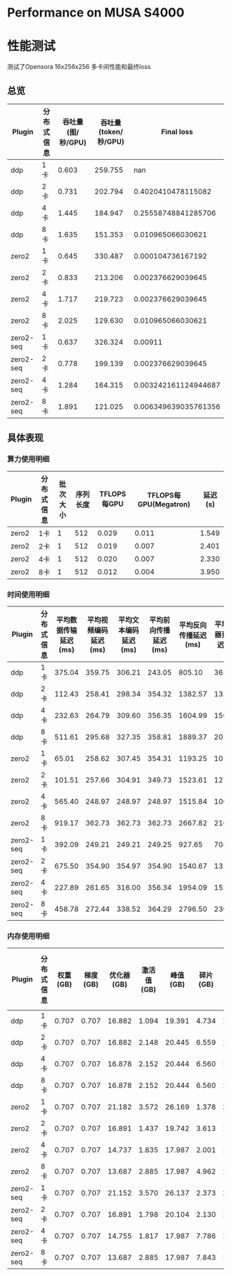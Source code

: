 # Performance on MUSA S4000

# 性能测试
测试了Opensora 16x256x256 多卡间性能和最终loss
## 总览
| Plugin             | 分布式信息       | 吞吐量(图/秒/GPU)  | 吞吐量(token/秒/GPU) | Final loss          |
|-------------------|--------------|----------------------- |---------------------|---------------------|
| ddp               | 1卡          | 0.603                  | 259.755             |nan                  |
| ddp               | 2卡          | 0.731                  | 202.794             |0.4020410478115082   |
| ddp               | 4卡          | 1.445                  | 184.947             |0.25558748841285706  |
| ddp               | 8卡          | 1.635                  | 151.353             |0.010965066030621    |
| zero2             | 1卡          | 0.645                  | 330.487             |0.000104736167192    |
| zero2             | 2卡          | 0.833                  | 213.206             |0.002376629039645    |
| zero2             | 4卡          | 1.717                  | 219.723             |0.002376629039645    |
| zero2             | 8卡          | 2.025                  | 129.630             |0.010965066030621    |
| zero2-seq         | 1卡          | 0.637                  | 326.324             |0.00911              |
| zero2-seq         | 2卡          | 0.778                  | 199.139             |0.002376629039645    |
| zero2-seq         | 4卡          | 1.284                  | 164.315             |0.003242161124944687 | 
| zero2-seq         | 8卡          | 1.891                  | 121.025             |0.006349639035761356 |

## 具体表现

### 算力使用明细
| Plugin             | 分布式信息      | 批次大小    | 序列长度     |  TFLOPS每GPU    |TFLOPS每GPU(Megatron) | 延迟(s)     |
|------------------- |--------------- |------------|------------- |----------------|---------------------|-----------|
| zero2              | 1卡            | 1          | 512          | 0.029          | 0.011               | 1.549      |
| zero2              | 2卡            | 1          | 512          | 0.019          | 0.007               | 2.401      |
| zero2              | 4卡            | 1          | 512          | 0.020          | 0.007               | 2.330      |
| zero2              | 8卡            | 1          | 512          | 0.012          | 0.004               | 3.950      |

### 时间使用明细
| Plugin             | 分布式信息      | 平均数据传输延迟(ms)  | 平均视频编码延迟(ms)  | 平均文本编码延迟(ms)  | 平均前向传播延迟(ms) | 平均反向传播延迟(ms)  | 平均优化器更新延迟(ms) | 平均单步延迟延迟(ms)   |
|------------------- |--------------- |---------------------|---------------------|---------------------|---------------------|---------------------|-----------------------|-----------------------|
| ddp                | 1卡            | 375.04              | 359.75              | 306.21              | 243.05              | 805.10              | 363.60               | 1423.19               |
| ddp                | 2卡            | 112.43              | 258.41              | 298.34              | 354.32              | 1382.57             | 1322.28              | 2406.08               |
| ddp                | 4卡            | 232.63              | 264.79              | 309.60              | 356.35              | 1604.99             | 1507.83              | 2768.36               |
| ddp                | 8卡            | 511.61              | 295.68              | 327.35              | 358.81              | 1889.37             | 2077.77              | 3382.83               |
| zero2              | 1卡            | 65.01               | 258.62              | 307.45              | 354.31              | 1193.25             | 1010.39              | 2178.63               |
| zero2              | 2卡            | 101.51              | 257.66              | 304.91              | 349.73              | 1523.61             | 1272.69              | 2537.42               |
| zero2              | 4卡            | 565.40              | 248.97              | 248.97              | 248.97              | 1515.84             | 1007.59              | 2330.21               |
| zero2              | 8卡            | 919.17              | 362.73              | 362.73              | 362.73              | 2667.82             | 2162.11              | 3949.72               |
| zero2-seq          | 1卡            | 392.09              | 249.21              | 249.21              | 249.25              | 927.65              | 704.81               | 1568.99               |
| zero2-seq          | 2卡            | 675.50              | 354.90              | 354.97              | 354.90              | 1540.67             | 1324.59              | 2571.07               |
| zero2-seq          | 4卡            | 227.89              | 261.65              | 316.00              | 356.34              | 1954.09             | 1528.21              | 3115.96               |
| zero2-seq          | 8卡            | 458.78              | 272.44              | 338.52              | 364.29              | 2796.50             | 2301.49              | 4230.52               |

### 内存使用明细
| Plugin             | 分布式信息      | 权重(GB)               | 梯度(GB)              | 优化器(GB)            | 激活值(GB)             | 峰值(GB)                | 碎片(GB)                | 最终GPU存储空间占用(GB) | 最终CPU存储空间占用(GB) |
|------------------- |--------------- |---------------------|---------------------|---------------------|---------------------|-----------------------|-----------------------|-----------------------|-----------------------|
| ddp                | 1卡            | 0.707              | 0.707              | 16.882              | 1.094               | 19.391               | 4.734               | 17.590               |9.939               |
| ddp                | 2卡            | 0.707              | 0.707              | 16.882               | 2.148               | 20.445                 | 6.559               | 17.590               | 9.935               |
| ddp                | 4卡            | 0.707              | 0.707              | 16.878               | 2.152               | 20.444                 | 6.560               | 17.585               | 9.941               |
| ddp                | 8卡            | 0.707              | 0.707              | 16.878               | 2.152               | 20.444                 | 6.560               | 17.585               | 9.939               |
| zero2              | 1卡            | 0.707              | 0.707              | 21.182              | 3.572               | 26.169               | 1.378               | 21.889               |9.905               |
| zero2              | 2卡            | 0.707              | 0.707              | 16.891               | 1.437               | 19.742                 | 3.613               | 17.598               | 9.941               |
| zero2              | 4卡            | 0.707              | 0.707              | 14.737               | 1.835               | 17.987                 | 2.001               | 15.445               | 9.910               |
| zero2              | 8卡            | 0.707              | 0.707              | 13.687               | 2.885               | 17.987                 | 4.962               | 14.395               | 9.936               |
| zero2-seq           | 1卡            | 0.707              | 0.707              | 21.152              | 3.570               | 26.137               | 2.373               | 21.859               |9.939               |
| zero2-seq          | 2卡            | 0.707              | 0.707              | 16.891               | 1.798               | 20.104                 | 2.130               | 17.599               | 9.937               |
| zero2-seq          | 4卡            | 0.707              | 0.707              | 14.755               | 1.817               | 17.987                 | 7.786               | 15.463               | 9.936               |
| zero2-seq          | 8卡            | 0.707              | 0.707              | 13.687               | 2.885               | 17.987                 | 7.843               | 14.395               | 9.937               |

